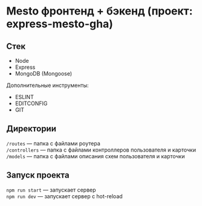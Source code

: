 # Mesto фронтенд + бэкенд (проект: express-mesto-gha)

## Стек
- Node
- Express
- MongoDB (Mongoose)

 Дополнительные инструменты:
- ESLINT
- EDITCONFIG
- GIT


## Директории

`/routes` — папка с файлами роутера  
`/controllers` — папка с файлами контроллеров пользователя и карточки   
`/models` — папка с файлами описания схем пользователя и карточки

## Запуск проекта

`npm run start` — запускает сервер   
`npm run dev` — запускает сервер с hot-reload
